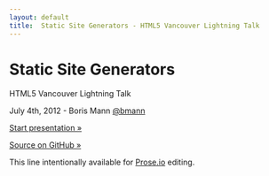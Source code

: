 ```yaml
---
layout: default
title:  Static Site Generators - HTML5 Vancouver Lightning Talk
---
```


# Static Site Generators
HTML5 Vancouver Lightning Talk

July 4th, 2012 - Boris Mann [@bmann](http://twitter.com/bmann)

[Start presentation »](./preso.html)

[Source on GitHub »](https://github.com/bmann/ssg-lightning-talk)

This line intentionally available for [Prose.io](http://prose.io) editing.

